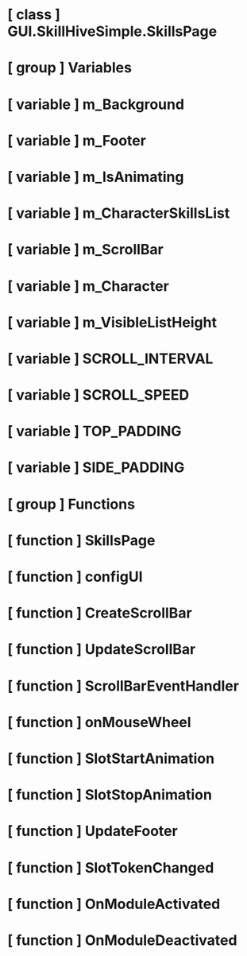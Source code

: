 # [ class ] GUI.SkillHiveSimple.SkillsPage

# [ group ] Variables

# [ variable ] m_Background

# [ variable ] m_Footer

# [ variable ] m_IsAnimating

# [ variable ] m_CharacterSkillsList

# [ variable ] m_ScrollBar

# [ variable ] m_Character

# [ variable ] m_VisibleListHeight

# [ variable ] SCROLL_INTERVAL

# [ variable ] SCROLL_SPEED

# [ variable ] TOP_PADDING

# [ variable ] SIDE_PADDING

# [ group ] Functions

# [ function ] SkillsPage

# [ function ] configUI

# [ function ] CreateScrollBar

# [ function ] UpdateScrollBar

# [ function ] ScrollBarEventHandler

# [ function ] onMouseWheel

# [ function ] SlotStartAnimation

# [ function ] SlotStopAnimation

# [ function ] UpdateFooter

# [ function ] SlotTokenChanged

# [ function ] OnModuleActivated

# [ function ] OnModuleDeactivated

